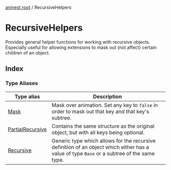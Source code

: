 [aninest root](../index.md) / RecursiveHelpers

# RecursiveHelpers

Provides general helper functions for working with recursive objects.
Especially useful for allowing extensions to mask out (not affect) certain
children of an object.

## Index

### Type Aliases

| Type alias | Description |
| ------ | ------ |
| [Mask](type-aliases/Mask.md) | Mask over animation. Set any key to `false` in order to mask out that key and that key's subtree. |
| [PartialRecursive](type-aliases/PartialRecursive.md) | Contains the same structure as the original object, but with all keys being optional. |
| [Recursive](type-aliases/Recursive.md) | Generic type which allows for the recursive definition of an object which either has a value of type `Base` or a subtree of the same type. |
